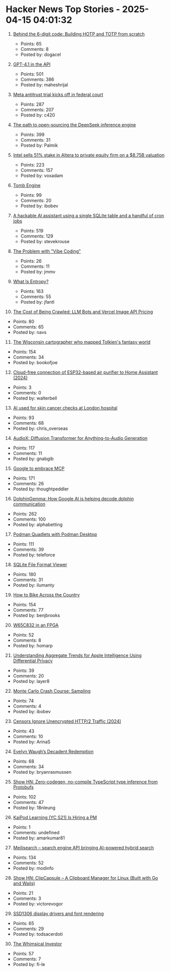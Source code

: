 # Hacker News Top Stories - 2025-04-15 04:01:32

1. [Behind the 6-digit code: Building HOTP and TOTP from scratch](https://blog.dogac.dev/how-do-one-time-passwords-work/)
   - Points: 65
   - Comments: 8
   - Posted by: dogacel

2. [GPT-4.1 in the API](https://openai.com/index/gpt-4-1/)
   - Points: 501
   - Comments: 386
   - Posted by: maheshrijal

3. [Meta antitrust trial kicks off in federal court](https://www.axios.com/pro/tech-policy/2025/04/14/ftc-meta-antitrust-trial-kicks-off-in-federal-court)
   - Points: 287
   - Comments: 207
   - Posted by: c420

4. [The path to open-sourcing the DeepSeek inference engine](https://github.com/deepseek-ai/open-infra-index/tree/main/OpenSourcing_DeepSeek_Inference_Engine)
   - Points: 399
   - Comments: 31
   - Posted by: Palmik

5. [Intel sells 51% stake in Altera to private equity firm on a $8.75B valuation](https://newsroom.intel.com/corporate/intel-partner-deal-news-april2025)
   - Points: 223
   - Comments: 157
   - Posted by: voxadam

6. [Tomb Engine](https://tombengine.com/)
   - Points: 99
   - Comments: 20
   - Posted by: ibobev

7. [A hackable AI assistant using a single SQLite table and a handful of cron jobs](https://www.geoffreylitt.com/2025/04/12/how-i-made-a-useful-ai-assistant-with-one-sqlite-table-and-a-handful-of-cron-jobs)
   - Points: 519
   - Comments: 129
   - Posted by: stevekrouse

8. [The Problem with "Vibe Coding"](https://dylanbeattie.net/2025/04/11/the-problem-with-vibe-coding.html)
   - Points: 26
   - Comments: 11
   - Posted by: jmmv

9. [What Is Entropy?](https://jasonfantl.com/posts/What-is-Entropy/)
   - Points: 163
   - Comments: 55
   - Posted by: jfantl

10. [The Cost of Being Crawled: LLM Bots and Vercel Image API Pricing](https://metacast.app/blog/engineering/postmortem-llm-bots-image-optimization)
   - Points: 80
   - Comments: 65
   - Posted by: navs

11. [The Wisconsin cartographer who mapped Tolkien's fantasy world](https://www.wpr.org/news/wisconsin-cartographer-karen-wynn-fonstad-mapped-tolkien-fantasy-world-oshkosh)
   - Points: 154
   - Comments: 34
   - Posted by: bookofjoe

12. [Cloud-free connection of ESP32-based air purifier to Home Assistant (2024)](https://jmswrnr.com/blog/hacking-a-smart-home-device)
   - Points: 3
   - Comments: 0
   - Posted by: walterbell

13. [AI used for skin cancer checks at London hospital](https://www.bbc.com/news/articles/czd3ygd7mrno)
   - Points: 93
   - Comments: 68
   - Posted by: chris_overseas

14. [AudioX: Diffusion Transformer for Anything-to-Audio Generation](https://zeyuet.github.io/AudioX/)
   - Points: 117
   - Comments: 11
   - Posted by: gnabgib

15. [Google to embrace MCP](https://techcrunch.com/2025/04/09/google-says-itll-embrace-anthropics-standard-for-connecting-ai-models-to-data/)
   - Points: 171
   - Comments: 26
   - Posted by: thoughtpeddler

16. [DolphinGemma: How Google AI is helping decode dolphin communication](https://blog.google/technology/ai/dolphingemma/)
   - Points: 262
   - Comments: 100
   - Posted by: alphabetting

17. [Podman Quadlets with Podman Desktop](https://podman-desktop.io/blog/podman-quadlet)
   - Points: 111
   - Comments: 39
   - Posted by: teleforce

18. [SQLite File Format Viewer](https://sqlite-internal.pages.dev)
   - Points: 180
   - Comments: 31
   - Posted by: ilumanty

19. [How to Bike Across the Country](https://www.brooks.team/posts/how-to-bike-across-the-country/)
   - Points: 154
   - Comments: 77
   - Posted by: benjbrooks

20. [W65C832 in an FPGA](https://www.mikekohn.net/micro/w65c832_fpga.php)
   - Points: 52
   - Comments: 8
   - Posted by: homarp

21. [Understanding Aggregate Trends for Apple Intelligence Using Differential Privacy](https://machinelearning.apple.com/research/differential-privacy-aggregate-trends)
   - Points: 39
   - Comments: 20
   - Posted by: layer8

22. [Monte Carlo Crash Course: Sampling](https://thenumb.at/Sampling/)
   - Points: 74
   - Comments: 4
   - Posted by: ibobev

23. [Censors Ignore Unencrypted HTTP/2 Traffic (2024)](https://upb-syssec.github.io/blog/2024/http2/)
   - Points: 43
   - Comments: 10
   - Posted by: ArinaS

24. [Evelyn Waugh’s Decadent Redemption](https://libertiesjournal.com/online-articles/evelyn-waughs-decadent-redemption/)
   - Points: 68
   - Comments: 34
   - Posted by: bryanrasmussen

25. [Show HN: Zero-codegen, no-compile TypeScript type inference from Protobufs](https://github.com/nathanhleung/protobuf-ts-types)
   - Points: 102
   - Comments: 47
   - Posted by: 18nleung

26. [KaiPod Learning (YC S21) Is Hiring a PM](https://www.ycombinator.com/companies/kaipod-learning/jobs/TgR2OZg-senior-product-manager)
   - Points: 1
   - Comments: undefined
   - Posted by: amarkumar81

27. [Meilisearch – search engine API bringing AI-powered hybrid search](https://github.com/meilisearch/meilisearch)
   - Points: 134
   - Comments: 52
   - Posted by: modinfo

28. [Show HN: ClipCapsule – A Clipboard Manager for Linux (Built with Go and Wails)](https://github.com/Victor-Evogor/clipcapsule)
   - Points: 21
   - Comments: 3
   - Posted by: victorevogor

29. [SSD1306 display drivers and font rendering](https://subalpinecircuits.com/ssd1306-and-font-rendering/)
   - Points: 65
   - Comments: 29
   - Posted by: todsacerdoti

30. [The Whimsical Investor](https://fi-le.net/stonks/)
   - Points: 57
   - Comments: 7
   - Posted by: fi-le

